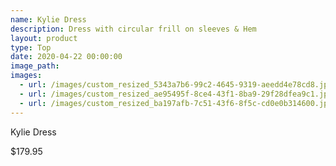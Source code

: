 ```yaml
---
name: Kylie Dress
description: Dress with circular frill on sleeves & Hem
layout: product
type: Top
date: 2020-04-22 00:00:00
image_path:
images:
  - url: /images/custom_resized_5343a7b6-99c2-4645-9319-aeedd4e78cd8.jpg
  - url: /images/custom_resized_ae95495f-8ce4-43f1-8ba9-29f28dfea9c1.jpg
  - url: /images/custom_resized_ba197afb-7c51-43f6-8f5c-cd0e0b314600.jpg
---
```


Kylie Dress

$179.95